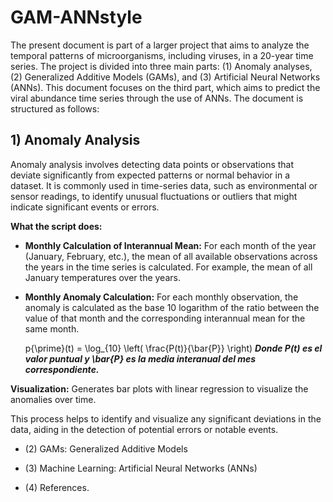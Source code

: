 # GAM-ANNstyle
The present document is part of a larger project that aims to analyze the temporal patterns of microorganisms, including viruses, in a 20-year time series. The project is divided into three main parts: (1) Anomaly analyses, (2) Generalized Additive Models (GAMs), and (3) Artificial Neural Networks (ANNs). This document focuses on the third part, which aims to predict the viral abundance time series through the use of ANNs. The document is structured as follows: 

  ## 1) Anomaly Analysis

Anomaly analysis involves detecting data points or observations that deviate significantly from expected patterns or normal behavior in a dataset. It is commonly used in time-series data, such as environmental or sensor readings, to identify unusual fluctuations or outliers that might indicate significant events or errors.

**What the script does:**

   - **Monthly Calculation of Interannual Mean:** For each month of the year (January, February, etc.), the mean of all available observations across the years in the time series is calculated. For example, the mean of all January temperatures over the years.
   - **Monthly Anomaly Calculation:** For each monthly observation, the anomaly is calculated as the base 10 logarithm of the ratio between the value of that month and the corresponding interannual mean for the same month.

      p{\prime}(t) = \log_{10} \left( \frac{P(t)}{\bar{P}} \right)
  ***Donde P(t) es el valor puntual y \bar{P} es la media interanual del mes correspondiente.***
  
**Visualization:** Generates bar plots with linear regression to visualize the anomalies over time.

This process helps to identify and visualize any significant deviations in the data, aiding in the detection of potential errors or notable events.

  
  - (2) GAMs: Generalized Additive Models
  
  - (3) Machine Learning: Artificial Neural Networks (ANNs)
  
  - (4) References.

